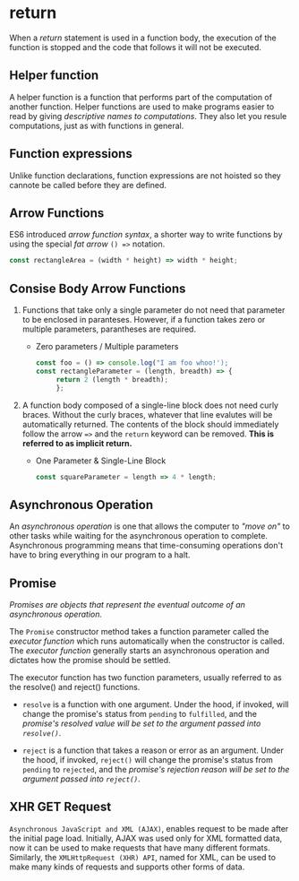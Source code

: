 # return

When a *return* statement is used in a function body, the execution of the function
is stopped and the code that follows it will not be executed.

## Helper function

A helper function is a function that performs part of the computation of another function. Helper functions are used to make programs easier to read by giving *descriptive names to computations*. They also let you resule computations, just as with functions in general.

## Function expressions

Unlike function declarations, function expressions are not hoisted so they
cannote be called before they are defined.

## Arrow Functions

ES6 introduced *arrow function syntax*, a shorter way to write functions by using the special *fat arrow* `() =>` notation.

```javascript
const rectangleArea = (width * height) => width * height;
```

## Consise Body Arrow Functions

1. Functions that take only a single parameter do not need that parameter to be
enclosed in paranteses. However, if a function takes zero or multiple parameters,
parantheses are required.
    * Zero parameters / Multiple parameters

        ```javascript
        const foo = () => console.log("I am foo whoo!');
        const rectangleParameter = (length, breadth) => {
             return 2 (length * breadth);
             };
        ```

2. A function body composed of a single-line block does not need curly braces.
Without the curly braces, whatever that line evalutes will be automatically returned.
The contents of the block should immediately follow the arrow `=>` and the `return` keyword can be removed. **This is referred to as implicit return.**

    * One Parameter & Single-Line Block

        ```javascript
        const squareParameter = length => 4 * length;
        ```

## Asynchronous Operation

An *asynchronous operation* is one that allows the computer to *"move on"* to other
tasks while waiting for the asynchronous operation to complete.
Asynchronous programming means that time-consuming operations don't have to bring
everything in our program to a halt.

## Promise

*Promises are objects that represent the eventual outcome of an asynchronous operation.*

The `Promise` constructor method takes a function parameter called the *executor function* which runs automatically when the constructor is called.
The *executor function* generally starts an asynchronous operation and dictates how
the promise should be settled.

The executor function has two function parameters, usually referred to
as the resolve() and reject() functions.

* `resolve` is a function with one argument. Under the hood, if
invoked, will change the promise's status from `pending` to `fulfilled`, and the *promise's resolved value will be set to the argument passed into `resolve()`*.

* `reject` is a function that takes a reason or error as an argument.
Under the hood, if invoked, `reject()` will change the promise's status
from `pending` to `rejected`, and the *promise's rejection reason will
be set to the argument passed into `reject()`*.

## XHR GET Request

`Asynchronous JavaScript and XML (AJAX)`, enables request to be made
after the initial page load. Initially, AJAX was used only for XML formatted data, now it can be used to make requests that have many different formats.
Similarly, the `XMLHttpRequest (XHR) API`, named for XML, can be used to make many kinds of requests and supports other forms of data.
